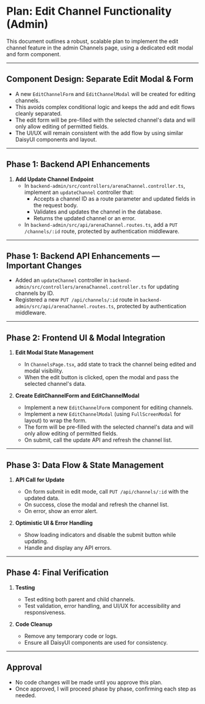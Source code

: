 # Plan: Edit Channel Functionality (Admin)

This document outlines a robust, scalable plan to implement the edit channel feature in the admin Channels page, using a dedicated edit modal and form component.

---

## Component Design: Separate Edit Modal & Form

- A new `EditChannelForm` and `EditChannelModal` will be created for editing channels.
- This avoids complex conditional logic and keeps the add and edit flows cleanly separated.
- The edit form will be pre-filled with the selected channel's data and will only allow editing of permitted fields.
- The UI/UX will remain consistent with the add flow by using similar DaisyUI components and layout.

---

## Phase 1: Backend API Enhancements

1. **Add Update Channel Endpoint**
   - In `backend-admin/src/controllers/arenaChannel.controller.ts`, implement an `updateChannel` controller that:
     - Accepts a channel ID as a route parameter and updated fields in the request body.
     - Validates and updates the channel in the database.
     - Returns the updated channel or an error.
   - In `backend-admin/src/api/arenaChannel.routes.ts`, add a `PUT /channels/:id` route, protected by authentication middleware.

---

## Phase 1: Backend API Enhancements — Important Changes
- Added an `updateChannel` controller in `backend-admin/src/controllers/arenaChannel.controller.ts` for updating channels by ID.
- Registered a new `PUT /api/channels/:id` route in `backend-admin/src/api/arenaChannel.routes.ts`, protected by authentication middleware.

---

## Phase 2: Frontend UI & Modal Integration

1. **Edit Modal State Management**
   - In `ChannelsPage.tsx`, add state to track the channel being edited and modal visibility.
   - When the edit button is clicked, open the modal and pass the selected channel's data.

2. **Create EditChannelForm and EditChannelModal**
   - Implement a new `EditChannelForm` component for editing channels.
   - Implement a new `EditChannelModal` (using `FullScreenModal` for layout) to wrap the form.
   - The form will be pre-filled with the selected channel's data and will only allow editing of permitted fields.
   - On submit, call the update API and refresh the channel list.

---

## Phase 3: Data Flow & State Management

1. **API Call for Update**
   - On form submit in edit mode, call `PUT /api/channels/:id` with the updated data.
   - On success, close the modal and refresh the channel list.
   - On error, show an error alert.

2. **Optimistic UI & Error Handling**
   - Show loading indicators and disable the submit button while updating.
   - Handle and display any API errors.

---

## Phase 4: Final Verification

1. **Testing**
   - Test editing both parent and child channels.
   - Test validation, error handling, and UI/UX for accessibility and responsiveness.

2. **Code Cleanup**
   - Remove any temporary code or logs.
   - Ensure all DaisyUI components are used for consistency.

---

## Approval
- No code changes will be made until you approve this plan.
- Once approved, I will proceed phase by phase, confirming each step as needed. 